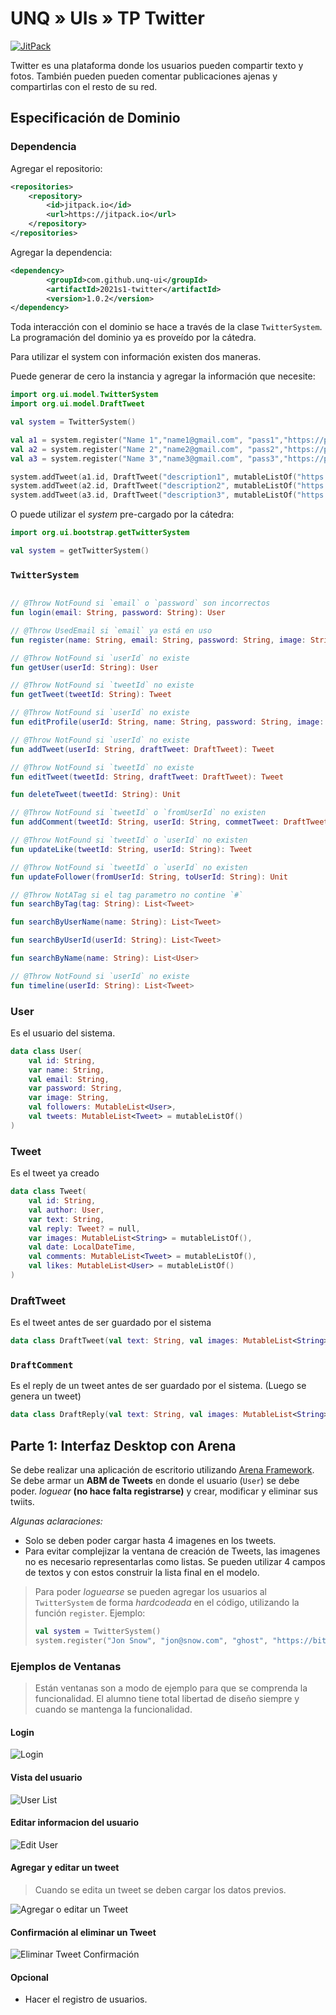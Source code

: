 # UNQ » UIs » TP Twitter 

[![JitPack](https://jitpack.io/v/unq-ui/2021s1-twitter.svg)](https://jitpack.io/#unq-ui/2021s1-twitter)

Twitter es una plataforma donde los usuarios pueden compartir texto y fotos. También pueden pueden comentar publicaciones ajenas y compartirlas con el resto de su red.

## Especificación de Dominio

### Dependencia

Agregar el repositorio:

```xml
<repositories>
    <repository>
        <id>jitpack.io</id>
        <url>https://jitpack.io</url>
    </repository>
</repositories>
```

Agregar la dependencia:

```xml
<dependency>
	    <groupId>com.github.unq-ui</groupId>
	    <artifactId>2021s1-twitter</artifactId>
	    <version>1.0.2</version>
</dependency>
```

Toda interacción con el dominio se hace a través de la clase `TwitterSystem`. La programación del dominio ya es proveído por la cátedra.

Para utilizar el system con información existen dos maneras.

Puede generar de cero la instancia y agregar la información que necesite:

```kotlin
import org.ui.model.TwitterSystem
import org.ui.model.DraftTweet

val system = TwitterSystem()

val a1 = system.register("Name 1","name1@gmail.com", "pass1","https://pix.example/1.png")
val a2 = system.register("Name 2","name2@gmail.com", "pass2","https://pix.example/2.png")
val a3 = system.register("Name 3","name3@gmail.com", "pass3","https://pix.example/3.png")

system.addTweet(a1.id, DraftTweet("description1", mutableListOf("https://imgageLink.com/portrait1.png", "https://imgageLink.com/landscape1.png")))
system.addTweet(a2.id, DraftTweet("description2", mutableListOf("https://imgageLink.com/portrait2.png", "https://imgageLink.com/landscape2.png")))
system.addTweet(a3.id, DraftTweet("description3", mutableListOf("https://imgageLink.com/portrait3.png", "https://imgageLink.com/landscape3.png")))
```

O puede utilizar el _system_ pre-cargado por la cátedra:

```kotlin
import org.ui.bootstrap.getTwitterSystem

val system = getTwitterSystem()
```

### `TwitterSystem`

```kotlin

// @Throw NotFound si `email` o `password` son incorrectos
fun login(email: String, password: String): User

// @Throw UsedEmail si `email` ya está en uso
fun register(name: String, email: String, password: String, image: String): User

// @Throw NotFound si `userId` no existe
fun getUser(userId: String): User

// @Throw NotFound si `tweetId` no existe
fun getTweet(tweetId: String): Tweet

// @Throw NotFound si `userId` no existe
fun editProfile(userId: String, name: String, password: String, image: String): User

// @Throw NotFound si `userId` no existe
fun addTweet(userId: String, draftTweet: DraftTweet): Tweet

// @Throw NotFound si `tweetId` no existe
fun editTweet(tweetId: String, draftTweet: DraftTweet): Tweet

fun deleteTweet(tweetId: String): Unit

// @Throw NotFound si `tweetId` o `fromUserId` no existen
fun addComment(tweetId: String, userId: String, commetTweet: DraftTweet) : Tweet

// @Throw NotFound si `tweetId` o `userId` no existen
fun updateLike(tweetId: String, userId: String): Tweet

// @Throw NotFound si `tweetId` o `userId` no existen
fun updateFollower(fromUserId: String, toUserId: String): Unit

// @Throw NotATag si el tag parametro no contine `#`
fun searchByTag(tag: String): List<Tweet>

fun searchByUserName(name: String): List<Tweet>

fun searchByUserId(userId: String): List<Tweet>

fun searchByName(name: String): List<User>

// @Throw NotFound si `userId` no existe
fun timeline(userId: String): List<Tweet>
```

### User

Es el usuario del sistema.

```kotlin
data class User(
    val id: String,
    var name: String,
    val email: String,
    var password: String,
    var image: String,
    val followers: MutableList<User>,
    val tweets: MutableList<Tweet> = mutableListOf()
)
```

### Tweet

Es el tweet ya creado

```kotlin
data class Tweet(
    val id: String,
    val author: User,
    var text: String,
    val reply: Tweet? = null,
    var images: MutableList<String> = mutableListOf(),
    val date: LocalDateTime,
    val comments: MutableList<Tweet> = mutableListOf(),
    val likes: MutableList<User> = mutableListOf()
)
```

### DraftTweet

Es el tweet antes de ser guardado por el sistema

```kotlin
data class DraftTweet(val text: String, val images: MutableList<String> = mutableListOf())
```

### `DraftComment`

Es el reply de un tweet antes de ser guardado por el sistema. (Luego se genera un tweet)

```kotlin
data class DraftReply(val text: String, val images: MutableList<String> = mutableListOf())
```

## Parte 1: Interfaz Desktop con Arena

Se debe realizar una aplicación de escritorio utilizando [Arena Framework](http://arena.uqbar-project.org/).
Se debe armar un **ABM de Tweets** en donde el usuario (`User`) se debe poder.
_loguear_ **(no hace falta registrarse)** y crear, modificar y eliminar sus twiits.

_Algunas aclaraciones:_
- Solo se deben poder cargar hasta 4 imagenes en los tweets.
- Para evitar complejizar la ventana de creación de Tweets, las imagenes no es necesario representarlas como listas. Se pueden utilizar 4 campos de textos y con estos construir la lista final en el modelo. 

> Para poder _loguearse_ se pueden agregar los usuarios al `TwitterSystem`
> de forma _hardcodeada_ en el código, utilizando la función `register`.
> Ejemplo:
>
> ```kotlin
> val system = TwitterSystem()
> system.register("Jon Snow", "jon@snow.com", "ghost", "https://bit.ly/3496Vje")
> ```

### Ejemplos de Ventanas

> Están ventanas son a modo de ejemplo para que se comprenda la funcionalidad.
> El alumno tiene total libertad de diseño siempre y cuando se mantenga la funcionalidad.

#### Login

![Login](docs/images/login.png)

#### Vista del usuario

![User List](docs/images/user2.png)

#### Editar informacion del usuario

![Edit User](docs/images/editUser.png)

#### Agregar y editar un tweet

> Cuando se edita un tweet se deben cargar los datos previos.

![Agregar o editar un Tweet](docs/images/addOrEdit2.png)


#### Confirmación al eliminar un Tweet

![Eliminar Tweet Confirmación](docs/images/delete.png)

#### Opcional

* Hacer el registro de usuarios.